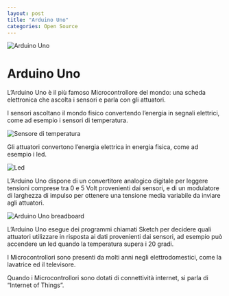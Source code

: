 ```yaml
---
layout: post
title: "Arduino Uno"
categories: Open Source
---
```


![Arduino Uno](/blog/images/arduino-uno.jpg)

# Arduino Uno

L’Arduino Uno è il più famoso Microcontrollore del mondo: una scheda elettronica che ascolta i sensori e parla con gli attuatori.

I sensori ascoltano il mondo fisico convertendo l’energia in segnali elettrici, come ad esempio i sensori di temperatura. 

![Sensore di temperatura](/blog/images/sensore-temperatura.jpg)

Gli attuatori convertono l’energia elettrica in energia fisica, come ad esempio i led. 

![Led](/blog/images/led.jpg)

L’Arduino Uno dispone di un convertitore analogico digitale per leggere tensioni comprese tra 0 e 5 Volt provenienti dai sensori, e di un modulatore di larghezza di impulso per ottenere una tensione media variabile da inviare agli attuatori. 

![Arduino Uno breadboard](/blog/images/breadboard-arduino-uno.jpg)

L’Arduino Uno esegue dei programmi chiamati Sketch per decidere quali attuatori utilizzare in risposta ai dati provenienti dai sensori, ad esempio può accendere un led quando la temperatura supera i 20 gradi. 

I Microcontrollori sono presenti da molti anni negli elettrodomestici, come la lavatrice ed il televisore. 

Quando i Microcontrollori sono dotati di connettività internet, si parla di “Internet of Things”.

